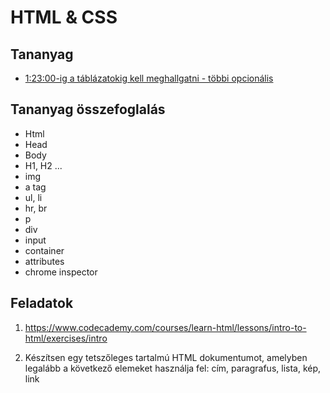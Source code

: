 # HTML & CSS

## Tananyag

- [1:23:00-ig a táblázatokig kell meghallgatni - többi opcionális](https://www.youtube.com/watch?v=7NBVJMqmifg)

## Tananyag összefoglalás

- Html
- Head
- Body
- H1, H2 ...
- img
- a tag
- ul, li
- hr, br
- p
- div
- input
- container
- attributes
- chrome inspector

## Feladatok

1. https://www.codecademy.com/courses/learn-html/lessons/intro-to-html/exercises/intro

2. Készítsen egy tetszőleges tartalmú HTML dokumentumot, amelyben legalább a következő elemeket használja fel: cím, paragrafus, lista, kép, link
